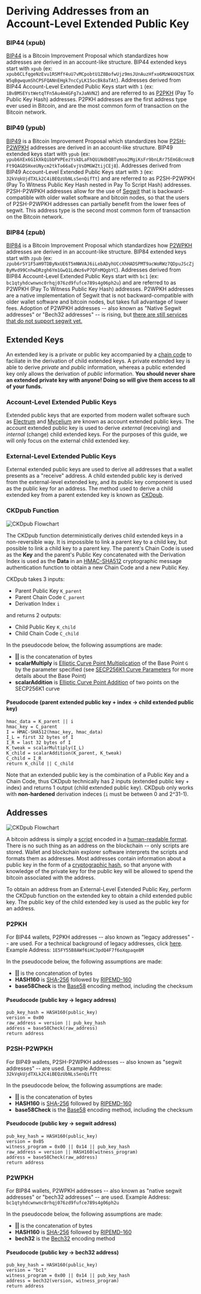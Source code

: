 # Deriving Addresses from an Account-Level Extended Public Key

### BIP44 (xpub)
[BIP44](https://github.com/bitcoin/bips/blob/master/bip-0044.mediawiki) is a Bitcoin Improvement Proposal which standardizes how addresses are derived in an account-like structure. BIP44 extended keys start with `xpub` (ex: `xpub6CLfqgeNzEvu1RSMfY4uU7vMCpobtU1Z8BofwUjz9msJUnAuzHfxo6MzW4XH26TGXKW5qBgwqumShCPSFQANnEHgk7ncCyLK15ocBk8aTAt`). Addresses derived from BIP44 Account-Level Extended Public Keys start with `1` (ex: `1BvBMSEYstWetqTFn5Au4m4GFg7xJaNVN2`) and are referred to as [P2PKH](https://en.bitcoinwiki.org/wiki/Pay-to-Pubkey_Hash) (Pay To Public Key Hash) addresses. P2PKH addresses are the first address type ever used in Bitcoin, and are the most common form of transaction on the Bitcoin network.

### BIP49 (ypub)
[BIP49](https://github.com/bitcoin/bips/blob/master/bip-0049.mediawiki) is a Bitcoin Improvement Proposal which standardizes how [P2SH-P2WPKH](https://github.com/bitcoin/bips/blob/master/bip-0141.mediawiki#p2wpkh-nested-in-bip16-p2sh) addresses are derived in an account-like structure. BIP49 extended keys start with `ypub` (ex: `ypub6XEx6G1kXkQibbPVPEezYskDLaFhQUiNdbQBTymoo2MgiKsFr9bnLRr75EmGBcnmzBFt9QAGDSHxeUNycm2tkTo66aEvjVsDMGWZtijCEj8`). Addresses derived from BIP49 Account-Level Extended Public Keys start with `3` (ex: `32kVqkUjdTXLk2C4iBEQzUbNLsSenQifTt`) and are referred to as P2SH-P2WPKH (Pay To Witness Public Key Hash nested in Pay To Script Hash) addresses. P2SH-P2WPKH addresses allow for the use of [Segwit](https://github.com/bitcoin/bips/blob/master/bip-0141.mediawiki) that is backward-compatible with older wallet software and bitcoin nodes, so that the users of P2SH-P2WPKH addresses can partially benefit from the lower fees of segwit. This address type is the second most common form of transaction on the Bitcoin network.

### BIP84 (zpub)
[BIP84](https://github.com/bitcoin/bips/blob/master/bip-0084.mediawiki) is a Bitcoin Improvement Proposal which standardizes how [P2WPKH](https://github.com/bitcoin/bips/blob/master/bip-0141.mediawiki#p2wpkh) addresses are derived in an account-like structure. BIP84 extended keys start with `zpub` (ex: `zpub6rSY1F5aH9TDByNxUE6T5mNWVAJ6iLebADyhUCcXhHADSPMT9acWoRWz7QDpuJScZjByMvd99CnhwDRzgh6Ym1GwQ1LdWz6vP7QFnMQgbYC`). Addresses derived from BIP84 Account-Level Extended Public Keys start with `bc1` (ex: `bc1qtyhdcwnwnc0rhqj076zd9fufce789s4g06ph2u`) and are referred to as P2WPKH (Pay To Witness Public Key Hash) addresses. P2WPKH addresses are a native implementation of Segwit that is not backward-compatible with older wallet software and bitcoin nodes, but takes full advantage of lower fees. Adoption of P2WPKH addresses -- also known as "Native Segwit addresses" or "Bech32 addresses" -- is rising, but [there are still services that do not support segwit yet.](https://en.bitcoin.it/wiki/Bech32_adoption)

## Extended Keys
An extended key is a private or public key accompanied by a [chain code](https://bitcoin.org/en/glossary/chain-code) to faciliate in the derivation of child extended keys. A private extended key is able to derive *private* and *public* information, whereas a public extended key only allows the derivation of *public* information. **You should never share an extended private key with anyone! Doing so will give them access to all of your funds.**

### Account-Level Extended Public Keys
Extended public keys that are exported from modern wallet software such as [Electrum](https://electrum.org) and [Mycelium](https://mycelium.com/) are known as account extended public keys. The account extended public key is used to derive *external* (receiving) and *internal* (change) child extended keys. For the purposes of this guide, we will only focus on the external child extended key.

### External-Level Extended Public Keys
External extended public keys are used to derive all addresses that a wallet presents as a "receive" address. A child extended public key is derived from the external-level extended key, and its public key component is used as the public key for an address. The method used to derive a child extended key from a parent extended key is known as [CKDpub](https://github.com/bitcoin/bips/blob/master/bip-0032.mediawiki#public-parent-key--public-child-key).

### CKDpub Function
![CKDpub Flowchart](/Images/CKDpub.png)

The CKDpub function deterministically derives child extended keys in a non-reversible way. It is impossible to link a parent key to a child key, but possible to link a child key to a parent key. The parent's Chain Code is used as the **Key** and the parent's Public Key concatenated with the Derivation Index is used as the **Data** in an [HMAC-SHA512](https://en.wikipedia.org/wiki/HMAC) cryptographic message authentication function to obtain a new Chain Code and a new Public Key.

CKDpub takes 3 inputs:
- Parent Public Key `K_parent`
- Parent Chain Code `C_parent`
- Derivation Index `i`

and returns 2 outputs:
- Child Public Key `K_child`
- Child Chain Code `C_child`

In the pseudocode below, the following assumptions are made:
- **||** is the concatenation of bytes
- **scalarMultiply** is [Elliptic Curve Point Multiplication](https://en.wikipedia.org/wiki/Elliptic_curve_point_multiplication#Point_multiplication) of the Base Point `G` by the parameter specified (see [SECP256K1 Curve Parameters](https://en.bitcoin.it/wiki/Secp256k1) for more details about the Base Point)
- **scalarAddition** is [Elliptic Curve Point Addition](https://en.wikipedia.org/wiki/Elliptic_curve_point_multiplication#Point_addition) of two points on the SECP256K1 curve

#### Pseudocode (parent extended public key + index -> child extended public key)
```
hmac_data = K_parent || i
hmac_key = C_parent
I = HMAC-SHA512(hmac_key, hmac_data)
I_L = first 32 bytes of I
I_R = last 32 bytes of I
K_tweak = scalarMultiply(I_L)
K_child = scalarAddition(K_parent, K_tweak)
C_child = I_R
return K_child || C_child
```

Note that an extended public key is the combination of a Public Key and a Chain Code, thus CKDpub technically has 2 inputs (extended public key + index) and returns 1 output (child extended public key). CKDpub only works with **non-hardened** derivation indeces (`i` must be between 0 and 2^31-1).

## Addresses
![CKDpub Flowchart](/Images/AddressDerivationTechnical.png)

A bitcoin address is simply a [script](https://en.bitcoin.it/wiki/Script) encoded in a [human-readable format](https://en.wikipedia.org/wiki/Human-readable_medium). There is no such thing as an address on the blockchain -- only scripts are stored. Wallet and blockchain explorer software interprets the scripts and formats them as addresses. Most addresses contain information about a public key in the form of a [cryptographic hash](https://en.wikipedia.org/wiki/Cryptographic_hash_function), so that anyone with knowledge of the private key for the public key will be allowed to spend the bitcoin associated with the address.

To obtain an address from an External-Level Extended Public Key, perform the CKDpub function on the extended key to obtain a child extended public key. The public key of the child extended key is used as the public key for an address.

### P2PKH
For BIP44 wallets, P2PKH addresses -- also known as "legacy addresses" -- are used. For a technical background of legacy addresses, click [here](https://en.bitcoin.it/wiki/Technical_background_of_version_1_Bitcoin_addresses).
Example Address: `1E5FY55B8AWf6iHC3pdQ4F7f6oXqpaqe8M`

In the pseudocode below, the following assumptions are made:
- **||** is the concatenation of bytes
- **HASH160** is [SHA-256](https://en.bitcoin.it/wiki/SHA-256) followed by [RIPEMD-160](https://en.bitcoin.it/wiki/RIPEMD-160)
- **base58Check** is the [Base58](https://en.bitcoin.it/wiki/Base58Check_encoding) encoding method, including the checksum

#### Pseudocode (public key -> legacy address)
```
pub_key_hash = HASH160(public_key)
version = 0x00
raw_address = version || pub_key_hash
address = base58Check(raw_address)
return address
```

### P2SH-P2WPKH
For BIP49 wallets, P2SH-P2WPKH addresses -- also known as "segwit addresses" -- are used.
Example Address: `32kVqkUjdTXLk2C4iBEQzUbNLsSenQifTt`

In the pseudocode below, the following assumptions are made:
- **||** is the concatenation of bytes
- **HASH160** is [SHA-256](https://en.bitcoin.it/wiki/SHA-256) followed by [RIPEMD-160](https://en.bitcoin.it/wiki/RIPEMD-160)
- **base58Check** is the [Base58](https://en.bitcoin.it/wiki/Base58Check_encoding) encoding method, including the checksum

#### Pseudocode (public key -> segwit address)
```
pub_key_hash = HASH160(public_key)
version = 0x05
witness_program = 0x00 || 0x14 || pub_key_hash
raw_address = version || HASH160(witness_program)
address = base58Check(raw_address)
return address
```

### P2WPKH
For BIP84 wallets, P2WPKH addresses -- also known as "native segwit addresses" or "bech32 addresses" -- are used.
Example Address: `bc1qtyhdcwnwnc0rhqj076zd9fufce789s4g06ph2u`

In the pseudocode below, the following assumptions are made:
- **||** is the concatenation of bytes
- **HASH160** is [SHA-256](https://en.bitcoin.it/wiki/SHA-256) followed by [RIPEMD-160](https://en.bitcoin.it/wiki/RIPEMD-160)
- **bech32** is the [Bech32](https://github.com/bitcoin/bips/blob/master/bip-0173.mediawiki#bech32) encoding method

#### Pseudocode (public key -> bech32 address)
```
pub_key_hash = HASH160(public_key)
version = "bc1"
witness_program = 0x00 || 0x14 || pub_key_hash
address = bech32(version, witness_program)
return address
```
